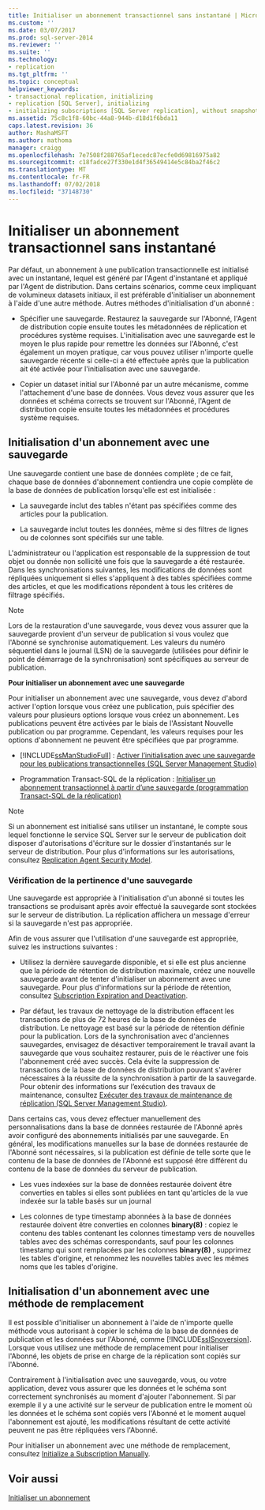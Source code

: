 ```yaml
---
title: Initialiser un abonnement transactionnel sans instantané | Microsoft Docs
ms.custom: ''
ms.date: 03/07/2017
ms.prod: sql-server-2014
ms.reviewer: ''
ms.suite: ''
ms.technology:
- replication
ms.tgt_pltfrm: ''
ms.topic: conceptual
helpviewer_keywords:
- transactional replication, initializing
- replication [SQL Server], initializing
- initializing subscriptions [SQL Server replication], without snapshots
ms.assetid: 75c8c1f8-60bc-44a8-944b-d18d1f6bda11
caps.latest.revision: 36
author: MashaMSFT
ms.author: mathoma
manager: craigg
ms.openlocfilehash: 7e7508f288765af1ecedc87ecfe0d69816975a82
ms.sourcegitcommit: c18fadce27f330e1d4f36549414e5c84ba2f46c2
ms.translationtype: MT
ms.contentlocale: fr-FR
ms.lasthandoff: 07/02/2018
ms.locfileid: "37148730"
---
```

# <a name="initialize-a-transactional-subscription-without-a-snapshot"></a>Initialiser un abonnement transactionnel sans instantané
  Par défaut, un abonnement à une publication transactionnelle est initialisé avec un instantané, lequel est généré par l'Agent d'instantané et appliqué par l'Agent de distribution. Dans certains scénarios, comme ceux impliquant de volumineux datasets initiaux, il est préférable d'initialiser un abonnement à l'aide d'une autre méthode. Autres méthodes d'initialisation d'un abonné :  
  
-   Spécifier une sauvegarde. Restaurez la sauvegarde sur l'Abonné, l'Agent de distribution copie ensuite toutes les métadonnées de réplication et procédures système requises. L'initialisation avec une sauvegarde est le moyen le plus rapide pour remettre les données sur l'Abonné, c'est également un moyen pratique, car vous pouvez utiliser n'importe quelle sauvegarde récente si celle-ci a été effectuée après que la publication ait été activée pour l'initialisation avec une sauvegarde.  
  
-   Copier un dataset initial sur l'Abonné par un autre mécanisme, comme l'attachement d'une base de données. Vous devez vous assurer que les données et schéma corrects se trouvent sur l'Abonné, l'Agent de distribution copie ensuite toutes les métadonnées et procédures système requises.  
  
## <a name="initializing-a-subscription-with-a-backup"></a>Initialisation d'un abonnement avec une sauvegarde  
 Une sauvegarde contient une base de données complète ; de ce fait, chaque base de données d'abonnement contiendra une copie complète de la base de données de publication lorsqu'elle est est initialisée :  
  
-   La sauvegarde inclut des tables n'étant pas spécifiées comme des articles pour la publication.  
  
-   La sauvegarde inclut toutes les données, même si des filtres de lignes ou de colonnes sont spécifiés sur une table.  
  
 L'administrateur ou l'application est responsable de la suppression de tout objet ou donnée non sollicité une fois que la sauvegarde a été restaurée. Dans les synchronisations suivantes, les modifications de données sont répliquées uniquement si elles s'appliquent à des tables spécifiées comme des articles, et que les modifications répondent à tous les critères de filtrage spécifiés.  
  
> [!NOTE]  
>  Lors de la restauration d'une sauvegarde, vous devez vous assurer que la sauvegarde provient d'un serveur de publication si vous voulez que l'Abonné se synchronise automatiquement. Les valeurs du numéro séquentiel dans le journal (LSN) de la sauvegarde (utilisées pour définir le point de démarrage de la synchronisation) sont spécifiques au serveur de publication.  
  
 **Pour initialiser un abonnement avec une sauvegarde**  
  
 Pour initialiser un abonnement avec une sauvegarde, vous devez d'abord activer l'option lorsque vous créez une publication, puis spécifier des valeurs pour plusieurs options lorsque vous créez un abonnement. Les publications peuvent être activées par le biais de l'Assistant Nouvelle publication ou par programme. Cependant, les valeurs requises pour les options d'abonnement ne peuvent être spécifiées que par programme.  
  
-   [!INCLUDE[ssManStudioFull](../../includes/ssmanstudiofull-md.md)] : [Activer l’initialisation avec une sauvegarde pour les publications transactionnelles &#40;SQL Server Management Studio&#41;](enable-initialization-with-backup-for-transactional-publications.md)  
  
-   Programmation Transact-SQL de la réplication : [Initialiser un abonnement transactionnel à partir d’une sauvegarde &#40;programmation Transact-SQL de la réplication&#41;](initialize-a-transactional-subscription-from-a-backup.md)  
  
> [!NOTE]  
>  Si un abonnement est initialisé sans utiliser un instantané, le compte sous lequel fonctionne le service SQL Server sur le serveur de publication doit disposer d'autorisations d'écriture sur le dossier d'instantanés sur le serveur de distribution. Pour plus d'informations sur les autorisations, consultez [Replication Agent Security Model](security/replication-agent-security-model.md).  
  
### <a name="ensuring-the-suitability-of-a-backup"></a>Vérification de la pertinence d'une sauvegarde  
 Une sauvegarde est appropriée à l'initialisation d'un abonné si toutes les transactions se produisant après avoir effectué la sauvegarde sont stockées sur le serveur de distribution. La réplication affichera un message d'erreur si la sauvegarde n'est pas appropriée.  
  
 Afin de vous assurer que l'utilisation d'une sauvegarde est appropriée, suivez les instructions suivantes :  
  
-   Utilisez la dernière sauvegarde disponible, et si elle est plus ancienne que la période de rétention de distribution maximale, créez une nouvelle sauvegarde avant de tenter d'initialiser un abonnement avec une sauvegarde. Pour plus d'informations sur la période de rétention, consultez [Subscription Expiration and Deactivation](subscription-expiration-and-deactivation.md).  
  
-   Par défaut, les travaux de nettoyage de la distribution effacent les transactions de plus de 72 heures de la base de données de distribution. Le nettoyage est basé sur la période de rétention définie pour la publication. Lors de la synchronisation avec d'anciennes sauvegardes, envisagez de désactiver temporairement le travail avant la sauvegarde que vous souhaitez restaurer, puis de le réactiver une fois l'abonnement créé avec succès. Cela évite la suppression de transactions de la base de données de distribution pouvant s'avérer nécessaires à la réussite de la synchronisation à partir de la sauvegarde. Pour obtenir des informations sur l’exécution des travaux de maintenance, consultez [Exécuter des travaux de maintenance de réplication &#40;SQL Server Management Studio&#41;](administration/run-replication-maintenance-jobs-sql-server-management-studio.md).  
  
 Dans certains cas, vous devez effectuer manuellement des personnalisations dans la base de données restaurée de l'Abonné après avoir configuré des abonnements initialisés par une sauvegarde. En général, les modifications manuelles sur la base de données restaurée de l'Abonné sont nécessaires, si la publication est définie de telle sorte que le contenu de la base de données de l'Abonné est supposé être différent du contenu de la base de données du serveur de publication.  
  
-   Les vues indexées sur la base de données restaurée doivent être converties en tables si elles sont publiées en tant qu'articles de la vue indexée sur la table basés sur un journal  
  
-   Les colonnes de type timestamp abonnées à la base de données restaurée doivent être converties en colonnes **binary(8)** : copiez le contenu des tables contenant les colonnes timestamp vers de nouvelles tables avec des schémas correspondants, sauf pour les colonnes timestamp qui sont remplacées par les colonnes **binary(8)** , supprimez les tables d'origine, et renommez les nouvelles tables avec les mêmes noms que les tables d'origine.  
  
## <a name="initializing-a-subscription-with-an-alternative-method"></a>Initialisation d'un abonnement avec une méthode de remplacement  
 Il est possible d'initialiser un abonnement à l'aide de n'importe quelle méthode vous autorisant à copier le schéma de la base de données de publication et les données sur l'Abonné, comme [!INCLUDE[ssISnoversion](../../includes/ssisnoversion-md.md)]. Lorsque vous utilisez une méthode de remplacement pour initialiser l'Abonné, les objets de prise en charge de la réplication sont copiés sur l'Abonné.  
  
 Contrairement à l'initialisation avec une sauvegarde, vous, ou votre application, devez vous assurer que les données et le schéma sont correctement synchronisés au moment d'ajouter l'abonnement. Si par exemple il y a une activité sur le serveur de publication entre le moment où les données et le schéma sont copiés vers l'Abonné et le moment auquel l'abonnement est ajouté, les modifications résultant de cette activité peuvent ne pas être répliquées vers l'Abonné.  
  
 Pour initialiser un abonnement avec une méthode de remplacement, consultez [Initialize a Subscription Manually](initialize-a-subscription-manually.md).  
  
## <a name="see-also"></a>Voir aussi  
 [Initialiser un abonnement](initialize-a-subscription.md)  
  
  
